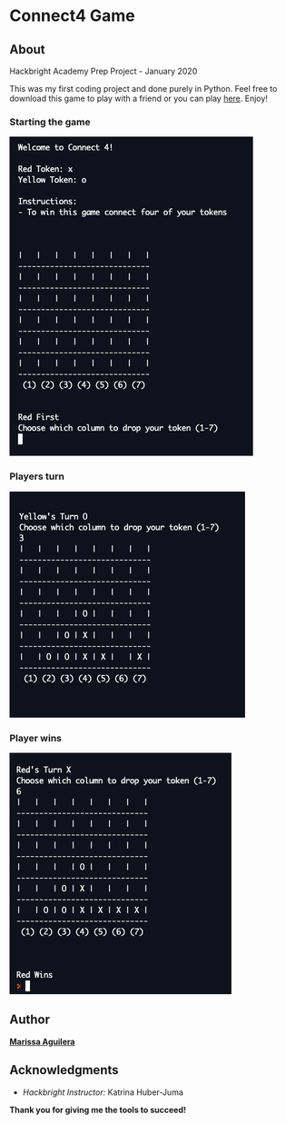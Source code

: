 # Connect4 Game

## About
Hackbright Academy Prep Project - January 2020 

This was my first coding project and done purely in Python. Feel free to download this game to play with a friend or you can play [here](https://repl.it/@marissaea/Project-Connect4#main.py). Enjoy!

### Starting the game
![](imgs/empty_board.jpg)
### Players turn
![](imgs/yellow_turn.jpg)
### Player wins
![](imgs/red_wins.jpg)


## Author 
**[Marissa Aguilera](https://www.linkedin.com/in/marissa-aguilera/)**

## Acknowledgments
* *Hackbright Instructor:* Katrina Huber-Juma

**Thank you for giving me the tools to succeed!**


